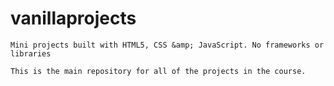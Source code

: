 # vanillaprojects

    Mini projects built with HTML5, CSS &amp; JavaScript. No frameworks or libraries

    This is the main repository for all of the projects in the course.
  
